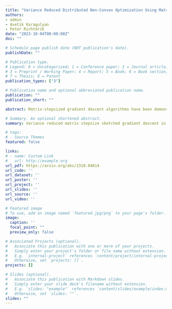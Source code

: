 ```yaml
---
title: "Variance Reduced Distributed Non-Convex Optimization Using Matrix Stepsizes"
authors:
- admin
- Avetik Karagulyan
- Peter Richtárik
date: "2023-10-04T00:00:00Z"
doi: ""

# Schedule page publish date (NOT publication's date).
publishDate: ""

# Publication type.
# Legend: 0 = Uncategorized; 1 = Conference paper; 2 = Journal article;
# 3 = Preprint / Working Paper; 4 = Report; 5 = Book; 6 = Book section;
# 7 = Thesis; 8 = Patent
publication_types: ["3"]

# Publication name and optional abbreviated publication name.
publication: ""
publication_short: ""

abstract: Matrix-stepsized gradient descent algorithms have been demonstrated to exhibit superior efficiency in non-convex optimization compared to their scalar counterparts. The det-CGD algorithm, as introduced by Li et al. (2023), leverages matrix stepsizes to perform compressed gradient descent for non-convex objectives and matrix-smooth problems in a federated manner. The authors establish the algorithm's convergence to a neighborhood of the weighted stationarity point under a convex condition for the symmetric and positive-definite stepsize matrix. In this paper, we propose a variance-reduced version of the det-CGD algorithm, incorporating the MARINA method. Notably, we establish theoretically and empirically, that det-MARINA outperforms both MARINA and the distributed det-CGD algorithms in terms of iteration and communication complexities.

# Summary. An optional shortened abstract.
summary: Variance reduced matrix stepsize sketched gradient descent in the non-convex setting.

# tags:
# - Source Themes
featured: false

links:
# - name: Custom Link
#   url: http://example.org
url_pdf: https://arxiv.org/abs/2310.04614
url_code: ''
url_dataset: ''
url_poster: ''
url_project: ''
url_slides: ''
url_source: ''
url_video: ''

# Featured image
# To use, add an image named `featured.jpg/png` to your page's folder. 
image:
  caption: ''
  focal_point: ""
  preview_only: false

# Associated Projects (optional).
#   Associate this publication with one or more of your projects.
#   Simply enter your project's folder or file name without extension.
#   E.g. `internal-project` references `content/project/internal-project/index.md`.
#   Otherwise, set `projects: []`.
projects: []

# Slides (optional).
#   Associate this publication with Markdown slides.
#   Simply enter your slide deck's filename without extension.
#   E.g. `slides: "example"` references `content/slides/example/index.md`.
#   Otherwise, set `slides: ""`.
slides: ""
---
```


<!--
{{% callout note %}}
Create your slides in Markdown - click the *Slides* button to check out the example.
{{% /callout %}}

Supplementary notes can be added here, including [code, math, and images](https://wowchemy.com/docs/writing-markdown-latex/).
-->